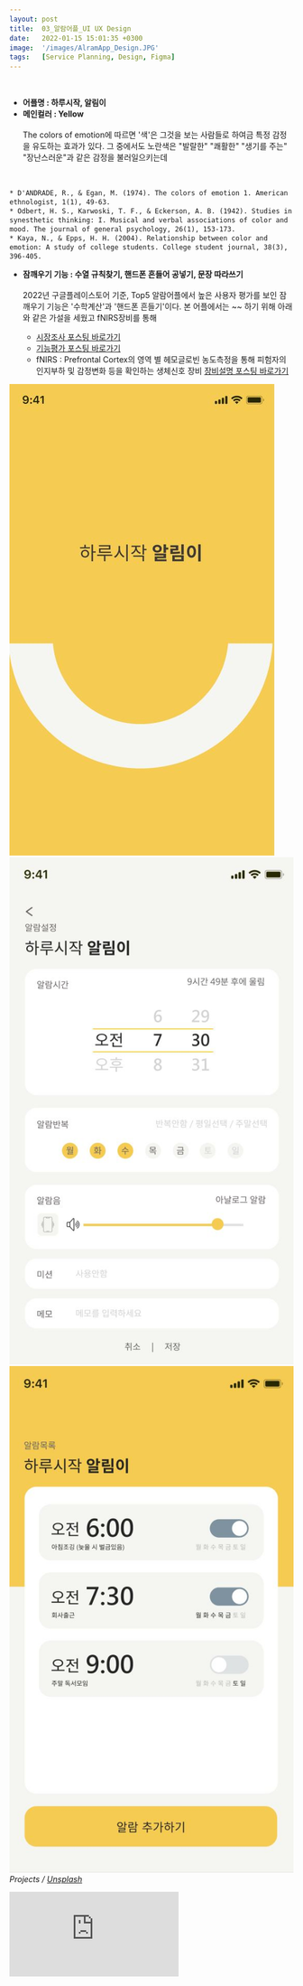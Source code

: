```yaml
---
layout: post
title:  03_알람어플_UI UX Design
date:   2022-01-15 15:01:35 +0300
image:  '/images/AlramApp_Design.JPG'
tags:   [Service Planning, Design, Figma]
---
```


<br/>

- **어플명 : 하루시작, 알림이** <br/>
- **메인컬러 : Yellow** <br/><br/>
    The colors of emotion에 따르면 '색'은 그것을 보는 사람들로 하여금 특정 감정을 유도하는 효과가 있다. 
    그 중에서도 노란색은 "발랄한" "쾌활한" "생기를 주는" "장난스러운"과 같은 감정을 불러일으키는데
 <br/>

    * D'ANDRADE, R., & Egan, M. (1974). The colors of emotion 1. American ethnologist, 1(1), 49-63.
    * Odbert, H. S., Karwoski, T. F., & Eckerson, A. B. (1942). Studies in synesthetic thinking: I. Musical and verbal associations of color and mood. The journal of general psychology, 26(1), 153-173.
    * Kaya, N., & Epps, H. H. (2004). Relationship between color and emotion: A study of college students. College student journal, 38(3), 396-405.

- **잠깨우기 기능 : 수열 규칙찾기, 핸드폰 흔들어 공넣기, 문장 따라쓰기**<br/><br/>
    2022년 구글플레이스토어 기준, Top5 알람어플에서 높은 사용자 평가를 보인 잠깨우기 기능은 '수학계산'과 '핸드폰 흔들기'이다. 본 어플에서는 ~~ 하기 위해 아래와 같은 가설을 세웠고 fNIRS장비를 통해<br/>
    
    * [시장조사 포스팅 바로가기](https://hongdaye71.github.io/blog/alram-mobile-app-research)
    * [기능평가 포스팅 바로가기]((https://hongdaye71.github.io/blog/alram-mobile-app-serviceplanning))
    * fNIRS : Prefrontal Cortex의 영역 별 헤모글로빈 농도측정을 통해 피험자의 인지부하 및 감정변화 등을 확인하는 생체신호 장비 [장비설명 포스팅 바로가기](https://hongdaye71.github.io/blog/fnirs)


<!--작업물 세부 이미지!-->
<div class="gallery-box">
  <div class="gallery">
    <img src="/images/Posting/AlramApp/02.JPG" alt="Project">
    <img src="/images/Posting/AlramApp/03.JPG" alt="Project">
    <img src="/images/Posting/AlramApp/06.JPG" alt="Project">
  </div>
  <em>Projects / <a href="https://unsplash.com/" target="_blank">Unsplash</a></em>
</div>
<!--작업물 영상!-->
<p><iframe src="https://www.youtube.com/embed/RpW-rzw1kx8" frameborder="0" allowfullscreen></iframe></p>


<!--
Test Color : 
Red(Exciting)
yellow(Playful)
Blue(선호되는 컬러니까 테스트 / red,yellow랑 비교용)

논문 : the colors of emotion’ 
https://anthrosource.onlinelibrary.wiley.com/doi/pdf/10.1525/ae.1974.1.1.02a00030
 -->